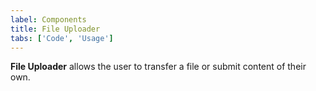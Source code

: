 ```yaml
---
label: Components
title: File Uploader
tabs: ['Code', 'Usage']
---
```


**File Uploader** allows the user to transfer a file or submit content of their own.

<component 
    name="File Uploader"
    component="file-uploader" 
    variation="file-uploader"
    experimental="true"
    >
</component>
<component-docs component="file-uploader" experimental="true"></component-docs>
